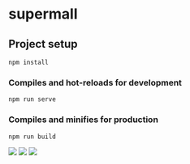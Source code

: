 # supermall

## Project setup
```
npm install
```

### Compiles and hot-reloads for development
```
npm run serve
```

### Compiles and minifies for production
```
npm run build
```
![](https://img.shields.io/badge/starts-888-blue)
![](https://img.shields.io/badge/focks-28-blue)
![](https://img.shields.io/badge/issues-38-orange)
